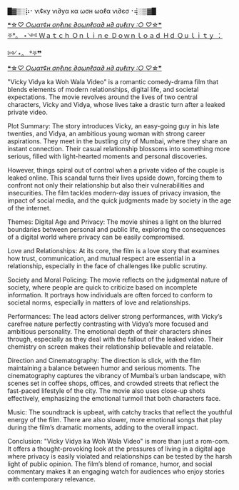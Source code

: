 

█▓▒­░⡷⠂νι¢ку νι∂уα кα ωσн ωαℓα νι∂єσ⠐⢾░▒▓█

 <a href="https://hub4ufree.blogspot.com/2024/10/vicky-vidya-ka-woh-wala-video.html">❝☆_♡ ○_ωαт¢н σηℓιηє ∂σωηℓσα∂ н∂ qυℓιту :_○ ♡_☆❞</a><br>
 <a href="https://hub4ufree.blogspot.com/2024/10/vicky-vidya-ka-woh-wala-video.html">⛧°。 ⋆༺ Ｗａｔｃｈ Ｏｎｌｉｎｅ Ｄｏｗｎｌｏａｄ Ｈｄ Ｑｕｌｉｔｙ ： ༻⋆。 °⛧❞</a><br>
 <a href="https://hub4ufree.blogspot.com/2024/10/vicky-vidya-ka-woh-wala-video.html">❝☆_♡ ○_ωαт¢н σηℓιηє ∂σωηℓσα∂ н∂ qυℓιту :_○ ♡_☆❞</a><br>

"Vicky Vidya ka Woh Wala Video" is a romantic comedy-drama film that blends elements of modern relationships, digital life, and societal expectations. The movie revolves around the lives of two central characters, Vicky and Vidya, whose lives take a drastic turn after a leaked private video.

Plot Summary:
The story introduces Vicky, an easy-going guy in his late twenties, and Vidya, an ambitious young woman with strong career aspirations. They meet in the bustling city of Mumbai, where they share an instant connection. Their casual relationship blossoms into something more serious, filled with light-hearted moments and personal discoveries.

However, things spiral out of control when a private video of the couple is leaked online. This scandal turns their lives upside down, forcing them to confront not only their relationship but also their vulnerabilities and insecurities. The film tackles modern-day issues of privacy invasion, the impact of social media, and the quick judgments made by society in the age of the internet.

Themes:
Digital Age and Privacy: The movie shines a light on the blurred boundaries between personal and public life, exploring the consequences of a digital world where privacy can be easily compromised.

Love and Relationships: At its core, the film is a love story that examines how trust, communication, and mutual respect are essential in a relationship, especially in the face of challenges like public scrutiny.

Society and Moral Policing: The movie reflects on the judgmental nature of society, where people are quick to criticize based on incomplete information. It portrays how individuals are often forced to conform to societal norms, especially in matters of love and relationships.

Performances:
The lead actors deliver strong performances, with Vicky’s carefree nature perfectly contrasting with Vidya’s more focused and ambitious personality. The emotional depth of their characters shines through, especially as they deal with the fallout of the leaked video. Their chemistry on screen makes their relationship believable and relatable.

Direction and Cinematography:
The direction is slick, with the film maintaining a balance between humor and serious moments. The cinematography captures the vibrancy of Mumbai’s urban landscape, with scenes set in coffee shops, offices, and crowded streets that reflect the fast-paced lifestyle of the city. The movie also uses close-up shots effectively, emphasizing the emotional turmoil that both characters face.

Music:
The soundtrack is upbeat, with catchy tracks that reflect the youthful energy of the film. There are also slower, more emotional songs that play during the film’s dramatic moments, adding to the overall impact.

Conclusion:
"Vicky Vidya ka Woh Wala Video" is more than just a rom-com. It offers a thought-provoking look at the pressures of living in a digital age where privacy is easily violated and relationships can be tested by the harsh light of public opinion. The film’s blend of romance, humor, and social commentary makes it an engaging watch for audiences who enjoy stories with contemporary relevance.
